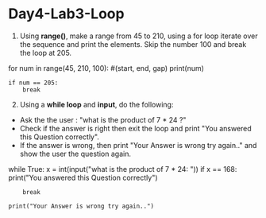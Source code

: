 # Day4-Lab3-Loop

1) Using **range()**, make a range from 45 to 210, using a for loop iterate over the sequence and print the elements. Skip the number 100 and break the loop at 205.

for num in range(45, 210, 100): #(start, end, gap)
    print(num)

    if num == 205:
        break


2) Using a **while loop** and **input**, do the following:
- Ask the the user : "what is the product of 7 * 24 ?"
- Check if the answer is right then exit the loop and print "You answered this Question correctly".
- If the answer is wrong, then print "Your Answer is wrong try again.." and show the user the question again.


while True:
    x = int(input("what is the product of 7 * 24: "))
    if x == 168:
        print("You answered this Question correctly")
        
        break
    
    print("Your Answer is wrong try again..")
